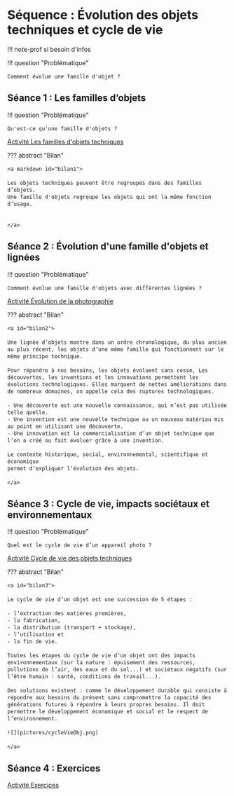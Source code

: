 # Séquence : Évolution des objets techniques et cycle de vie

!!! note-prof
    si besoin d'infos


!!! question "Problématique"

    Comment évolue une famille d'objet ?
    



## Séance 1 : Les familles d’objets 

!!! question "Problématique"

    Qu'est-ce qu'une famille d'objets ?

[Activité Les familles d'objets techniques](../famillesObj)




??? abstract "Bilan"

    <a markdown id="bilan1">

    Les objets techniques peuvent être regroupés dans des familles d’objets. 
    Une famille d'objets regroupe les objets qui ont la même fonction d’usage.


    </a>

## Séance 2 : Évolution d'une famille d'objets et lignées

!!! question "Problématique"

    Comment évolue une famille d'objets avec différentes lignées ? 
    
[Activité Évolution de la photographie](../evolPhoto)



??? abstract "Bilan"

    <a id="bilan2">

    Une lignée d’objets montre dans un ordre chronologique, du plus ancien au plus récent, les objets d’une même famille qui fonctionnent sur le même principe technique.
    
    Pour répondre à nos besoins, les objets évoluent sans cesse, Les découvertes, les inventions et les innovations permettent les évolutions technologiques. Elles marquent de nettes améliorations dans de nombreux domaines, on appelle cela des ruptures technologiques. 

    - Une découverte est une nouvelle connaissance, qui n’est pas utilisée telle quelle.
    - Une invention est une nouvelle technique ou un nouveau matériau mis au point en utilisant une découverte.
    - Une innovation est la commercialisation d’un objet technique que l’on a créé ou fait évoluer grâce à une invention.

    Le contexte historique, social, environnemental, scientifique et économique 
    permet d’expliquer l’évolution des objets.

    </a>


## Séance 3 : Cycle de vie, impacts sociétaux et environnementaux 


!!! question "Problématique"

    Quel est le cycle de vie d’un appareil photo ?

    
[Activité Cycle de vie des objets techniques](../cycleVieObj)




??? abstract "Bilan"

    
    <a id="bilan3">

    Le cycle de vie d’un objet est une succession de 5 étapes : 

    - l’extraction des matières premières, 
    - la fabrication, 
    - la distribution (transport + stockage), 
    - l’utilisation et 
    - la fin de vie.
  
    Toutes les étapes du cycle de vie d’un objet ont des impacts environnementaux (sur la nature : épuisement des ressources, pollutions de l’air, des eaux et du sol...) et sociétaux négatifs (sur l’être humain : santé, conditions de travail...). 

    Des solutions existent : comme le développement durable qui consiste à répondre aux besoins du présent sans compromettre la capacité des générations futures à répondre à leurs propres besoins. Il doit permettre le développement économique et social et le respect de l’environnement.
    
    ![](pictures/cycleVieObj.png)

    </a>


## Séance 4 : Exercices

    
[Activité Exercices](../exercicesObjetsTech)





